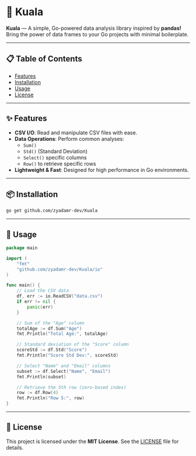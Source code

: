 # 🐨 Kuala

**Kuala** — A simple, Go-powered data analysis library inspired by **pandas!** Bring the power of data frames to your Go projects with minimal boilerplate.

---

## 📋 Table of Contents

- [Features](#features)
- [Installation](#installation)
- [Usage](#usage)
- [License](#license)

---

## ✨ Features

- **CSV I/O**: Read and manipulate CSV files with ease.
- **Data Operations**: Perform common analyses:
  - `Sum()`
  - `Std()` (Standard Deviation)
  - `Select()` specific columns
  - `Row()` to retrieve specific rows
- **Lightweight & Fast**: Designed for high performance in Go environments.

---

## 📦 Installation

```bash
go get github.com/zyadamr-dev/Kuala
```

---

## 🚀 Usage

```go
package main

import (
    "fmt"
    "github.com/zyadamr-dev/Kuala/io"
)

func main() {
    // Load the CSV data
    df, err := io.ReadCSV("data.csv")
    if err != nil {
        panic(err)
    }

    // Sum of the "Age" column
    totalAge := df.Sum("Age")
    fmt.Println("Total Age:", totalAge)

    // Standard deviation of the "Score" column
    scoreStd := df.Std("Score")
    fmt.Println("Score Std Dev:", scoreStd)

    // Select "Name" and "Email" columns
    subset := df.Select("Name", "Email")
    fmt.Println(subset)

    // Retrieve the 5th row (zero-based index)
    row := df.Row(4)
    fmt.Println("Row 5:", row)
}
```

---

## 📄 License

This project is licensed under the **MIT License**. See the [LICENSE](LICENSE) file for details.
